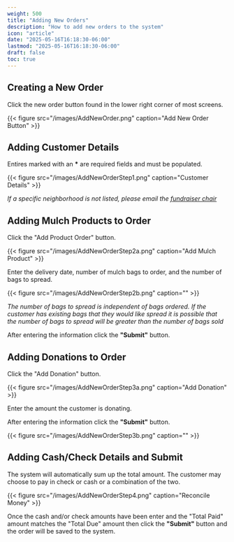 ```yaml
---
weight: 500
title: "Adding New Orders"
description: "How to add new orders to the system"
icon: "article"
date: "2025-05-16T16:18:30-06:00"
lastmod: "2025-05-16T16:18:30-06:00"
draft: false
toc: true
---
```


## Creating a New Order

Click the new order button found in the lower right corner of most screens.

{{< figure src="/images/AddNewOrder.png" caption="Add New Order Button" >}}

## Adding Customer Details

Entires marked with an __*__ are required fields and must be populated.

{{< figure src="/images/AddNewOrderStep1.png" caption="Customer Details" >}}

_If a specific neighborhood is not listed, please email the [fundraiser chair](mailto:fundraiser@bsatroop27.us)_

## Adding Mulch Products to Order

Click the "Add Product Order" button.

{{< figure src="/images/AddNewOrderStep2a.png" caption="Add Mulch Product" >}}

Enter the delivery date, number of mulch bags to order, and the number of bags
to spread.

{{< figure src="/images/AddNewOrderStep2b.png" caption="" >}}

_The number of bags to spread is independent of bags ordered.  If the customer has
existing bags that they would like spread it is possible that the number of bags
to spread will be greater than the number of bags sold_

After entering the information click the __"Submit"__ button.

## Adding Donations to Order

Click the "Add Donation" button.

{{< figure src="/images/AddNewOrderStep3a.png" caption="Add Donation" >}}

Enter the amount the customer is donating.

After entering the information click the __"Submit"__ button.

{{< figure src="/images/AddNewOrderStep3b.png" caption="" >}}

## Adding Cash/Check Details and Submit

The system will automatically sum up the total amount.  The customer may choose
to pay in check or cash or a combination of the two.

{{< figure src="/images/AddNewOrderStep4.png" caption="Reconcile Money" >}}

Once the cash and/or check amounts have been enter and the "Total Paid" amount
matches the "Total Due" amount then click the __"Submit"__ button and the order
will be saved to the system.
